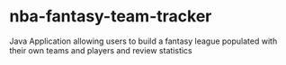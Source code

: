 # nba-fantasy-team-tracker
Java Application allowing users to build a fantasy league populated with their own teams and players and review statistics 
